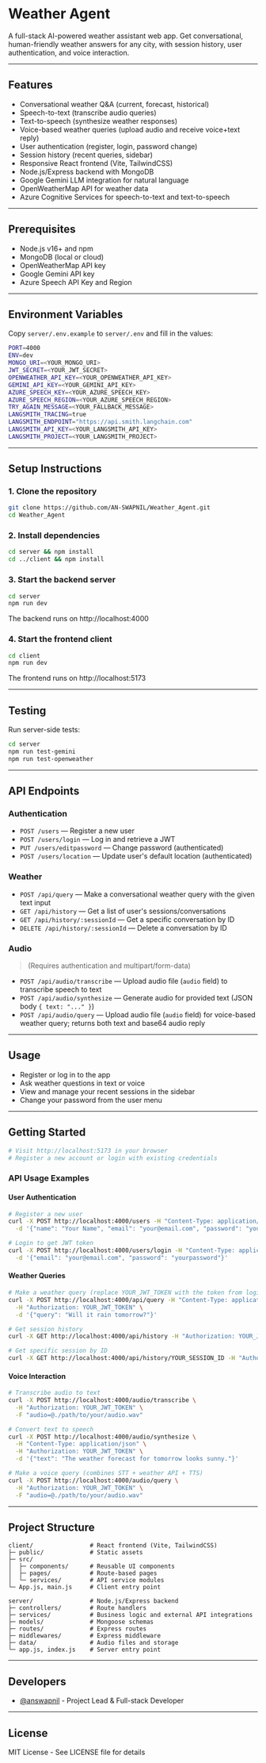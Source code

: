 # Weather Agent

A full-stack AI-powered weather assistant web app. Get conversational, human-friendly weather answers for any city, with session history, user authentication, and voice interaction.

---

## Features

- Conversational weather Q&A (current, forecast, historical)
- Speech-to-text (transcribe audio queries)
- Text-to-speech (synthesize weather responses)
- Voice-based weather queries (upload audio and receive voice+text reply)
- User authentication (register, login, password change)
- Session history (recent queries, sidebar)
- Responsive React frontend (Vite, TailwindCSS)
- Node.js/Express backend with MongoDB
- Google Gemini LLM integration for natural language
- OpenWeatherMap API for weather data
- Azure Cognitive Services for speech-to-text and text-to-speech

---

## Prerequisites

- Node.js v16+ and npm
- MongoDB (local or cloud)
- OpenWeatherMap API key
- Google Gemini API key
- Azure Speech API Key and Region

---

## Environment Variables

Copy `server/.env.example` to `server/.env` and fill in the values:

```bash
PORT=4000
ENV=dev
MONGO_URI=<YOUR_MONGO_URI>
JWT_SECRET=<YOUR_JWT_SECRET>
OPENWEATHER_API_KEY=<YOUR_OPENWEATHER_API_KEY>
GEMINI_API_KEY=<YOUR_GEMINI_API_KEY>
AZURE_SPEECH_KEY=<YOUR_AZURE_SPEECH_KEY>
AZURE_SPEECH_REGION=<YOUR_AZURE_SPEECH_REGION>
TRY_AGAIN_MESSAGE=<YOUR_FALLBACK_MESSAGE>
LANGSMITH_TRACING=true
LANGSMITH_ENDPOINT="https://api.smith.langchain.com"
LANGSMITH_API_KEY=<YOUR_LANGSMITH_API_KEY>
LANGSMITH_PROJECT=<YOUR_LANGSMITH_PROJECT>
```

---

## Setup Instructions

### 1. Clone the repository

```bash
git clone https://github.com/AN-SWAPNIL/Weather_Agent.git
cd Weather_Agent
```

### 2. Install dependencies

```bash
cd server && npm install
cd ../client && npm install
```

### 3. Start the backend server

```bash
cd server
npm run dev
```

The backend runs on http://localhost:4000

### 4. Start the frontend client

```bash
cd client
npm run dev
```

The frontend runs on http://localhost:5173

---

## Testing

Run server-side tests:

```bash
cd server
npm run test-gemini
npm run test-openweather
```

---

## API Endpoints

### Authentication

- `POST /users` — Register a new user
- `POST /users/login` — Log in and retrieve a JWT
- `PUT /users/editpassword` — Change password (authenticated)
- `POST /users/location` — Update user's default location (authenticated)

### Weather

- `POST /api/query` — Make a conversational weather query with the given text input
- `GET /api/history` — Get a list of user's sessions/conversations
- `GET /api/history/:sessionId` — Get a specific conversation by ID
- `DELETE /api/history/:sessionId` — Delete a conversation by ID

### Audio

> (Requires authentication and multipart/form-data)

- `POST /api/audio/transcribe` — Upload audio file (`audio` field) to transcribe speech to text
- `POST /api/audio/synthesize` — Generate audio for provided text (JSON body `{ text: "..." }`)
- `POST /api/audio/query` — Upload audio file (`audio` field) for voice-based weather query; returns both text and base64 audio reply

---

## Usage

- Register or log in to the app
- Ask weather questions in text or voice
- View and manage your recent sessions in the sidebar
- Change your password from the user menu

---

## Getting Started

```bash
# Visit http://localhost:5173 in your browser
# Register a new account or login with existing credentials
```

### API Usage Examples

#### User Authentication

```bash
# Register a new user
curl -X POST http://localhost:4000/users -H "Content-Type: application/json" \
  -d '{"name": "Your Name", "email": "your@email.com", "password": "yourpassword"}'

# Login to get JWT token
curl -X POST http://localhost:4000/users/login -H "Content-Type: application/json" \
  -d '{"email": "your@email.com", "password": "yourpassword"}'
```

#### Weather Queries

```bash
# Make a weather query (replace YOUR_JWT_TOKEN with the token from login)
curl -X POST http://localhost:4000/api/query -H "Content-Type: application/json" \
  -H "Authorization: YOUR_JWT_TOKEN" \
  -d '{"query": "Will it rain tomorrow?"}'

# Get session history
curl -X GET http://localhost:4000/api/history -H "Authorization: YOUR_JWT_TOKEN"

# Get specific session by ID
curl -X GET http://localhost:4000/api/history/YOUR_SESSION_ID -H "Authorization: YOUR_JWT_TOKEN"
```

#### Voice Interaction

```bash
# Transcribe audio to text
curl -X POST http://localhost:4000/audio/transcribe \
  -H "Authorization: YOUR_JWT_TOKEN" \
  -F "audio=@./path/to/your/audio.wav"

# Convert text to speech
curl -X POST http://localhost:4000/audio/synthesize \
  -H "Content-Type: application/json" \
  -H "Authorization: YOUR_JWT_TOKEN" \
  -d '{"text": "The weather forecast for tomorrow looks sunny."}'

# Make a voice query (combines STT + weather API + TTS)
curl -X POST http://localhost:4000/audio/query \
  -H "Authorization: YOUR_JWT_TOKEN" \
  -F "audio=@./path/to/your/audio.wav"
```

---

## Project Structure

```
client/                # React frontend (Vite, TailwindCSS)
├─ public/             # Static assets
├─ src/
│  ├─ components/      # Reusable UI components
│  ├─ pages/           # Route-based pages
│  └─ services/        # API service modules
└─ App.js, main.js     # Client entry point

server/                # Node.js/Express backend
├─ controllers/        # Route handlers
├─ services/           # Business logic and external API integrations
├─ models/             # Mongoose schemas
├─ routes/             # Express routes
├─ middlewares/        # Express middleware
├─ data/               # Audio files and storage
└─ app.js, index.js    # Server entry point
```

---

## Developers

- [@answapnil](https://github.com/AN-SWAPNIL) - Project Lead & Full-stack Developer

---

## License

MIT License - See LICENSE file for details
